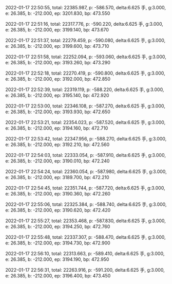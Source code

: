 2022-01-17 22:50:55, total: 22385.987, p: -586.570, delta:6.625 手, g:3.000, e: 26.385, b: -212.000, ep: 3201.830, bp: 473.550

2022-01-17 22:51:16, total: 22317.776, p: -590.220, delta:6.625 手, g:3.000, e: 26.385, b: -212.000, ep: 3199.140, bp: 473.670

2022-01-17 22:51:37, total: 22279.459, p: -590.080, delta:6.625 手, g:3.000, e: 26.385, b: -212.000, ep: 3199.600, bp: 473.710

2022-01-17 22:51:58, total: 22252.094, p: -593.060, delta:6.625 手, g:3.000, e: 26.385, b: -212.000, ep: 3193.260, bp: 473.290

2022-01-17 22:52:18, total: 22270.419, p: -590.800, delta:6.625 手, g:3.000, e: 26.385, b: -212.000, ep: 3192.000, bp: 472.850

2022-01-17 22:52:39, total: 22319.119, p: -588.220, delta:6.625 手, g:3.000, e: 26.385, b: -212.000, ep: 3195.140, bp: 472.920

2022-01-17 22:53:00, total: 22346.108, p: -587.270, delta:6.625 手, g:3.000, e: 26.385, b: -212.000, ep: 3193.930, bp: 472.650

2022-01-17 22:53:21, total: 22354.023, p: -587.520, delta:6.625 手, g:3.000, e: 26.385, b: -212.000, ep: 3194.160, bp: 472.710

2022-01-17 22:53:42, total: 22347.956, p: -588.270, delta:6.625 手, g:3.000, e: 26.385, b: -212.000, ep: 3192.210, bp: 472.560

2022-01-17 22:54:03, total: 22333.054, p: -587.910, delta:6.625 手, g:3.000, e: 26.385, b: -212.000, ep: 3190.010, bp: 472.240

2022-01-17 22:54:24, total: 22360.054, p: -587.980, delta:6.625 手, g:3.000, e: 26.385, b: -212.000, ep: 3189.700, bp: 472.210

2022-01-17 22:54:45, total: 22351.744, p: -587.720, delta:6.625 手, g:3.000, e: 26.385, b: -212.000, ep: 3190.360, bp: 472.260

2022-01-17 22:55:06, total: 22325.384, p: -588.740, delta:6.625 手, g:3.000, e: 26.385, b: -212.000, ep: 3190.620, bp: 472.420

2022-01-17 22:55:27, total: 22353.468, p: -587.830, delta:6.625 手, g:3.000, e: 26.385, b: -212.000, ep: 3194.250, bp: 472.760

2022-01-17 22:55:48, total: 22337.307, p: -588.470, delta:6.625 手, g:3.000, e: 26.385, b: -212.000, ep: 3194.730, bp: 472.900

2022-01-17 22:56:10, total: 22313.663, p: -589.410, delta:6.625 手, g:3.000, e: 26.385, b: -212.000, ep: 3194.190, bp: 472.950

2022-01-17 22:56:31, total: 22263.916, p: -591.200, delta:6.625 手, g:3.000, e: 26.385, b: -212.000, ep: 3196.400, bp: 473.450